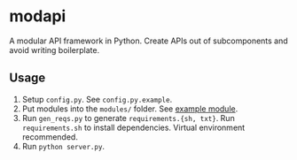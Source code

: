# modapi
A modular API framework in Python. Create APIs out of subcomponents and avoid writing boilerplate.

## Usage
1. Setup `config.py`. See `config.py.example`.
2. Put modules into the `modules/` folder. See [example module](https://github.com/csu/modapi/tree/master/modules/example_module).
3. Run `gen_reqs.py` to generate `requirements.{sh, txt}`. Run `requirements.sh` to install dependencies. Virtual environment recommended.
4. Run `python server.py`.